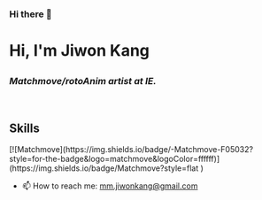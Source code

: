 ### Hi there 👋

<h1> Hi, I'm Jiwon Kang


<p>
  <em>
    <h3>
      Matchmove/rotoAnim artist at IE.
      <a href=https://www.linkedin.com/in/matchmoverjiwonkang/>
      </a>
    </h3>     
      </em>
</p>

<br />
<h2> Skills </h2>
[![Matchmove](https://img.shields.io/badge/-Matchmove-F05032?style=for-the-badge&logo=matchmove&logoColor=ffffff)](https://img.shields.io/badge/Matchmove?style=flat
)



- 📫 How to reach me: mm.jiwonkang@gmail.com
